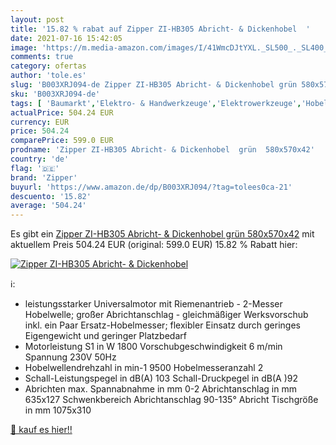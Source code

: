 ```yaml
---
layout: post
title: '15.82 % rabat auf Zipper ZI-HB305 Abricht- & Dickenhobel  '
date: 2021-07-16 15:42:05
image: 'https://m.media-amazon.com/images/I/41WmcDJtYXL._SL500_._SL400_.jpg'
comments: true
category: ofertas
author: 'tole.es'
slug: 'B003XRJ094-de Zipper ZI-HB305 Abricht- & Dickenhobel grün 580x570x42'
sku: 'B003XRJ094-de'
tags: [ 'Baumarkt','Elektro- & Handwerkzeuge','Elektrowerkzeuge','Hobel','zipper', ]
actualPrice: 504.24 EUR
currency: EUR
price: 504.24
comparePrice: 599.0 EUR
prodname: 'Zipper ZI-HB305 Abricht- & Dickenhobel  grün  580x570x42'
country: 'de'
flag: '🇩🇪'
brand: 'Zipper'
buyurl: 'https://www.amazon.de/dp/B003XRJ094/?tag=tolees0ca-21'
descuento: '15.82'
average: '504.24'
---
```


Es gibt ein [Zipper ZI-HB305 Abricht- & Dickenhobel  grün  580x570x42](https://www.amazon.de/dp/B003XRJ094/?tag=tolees0ca-21) mit aktuellem Preis 504.24 EUR (original: 599.0 EUR) 15.82 % Rabatt hier:

[![Zipper ZI-HB305 Abricht- & Dickenhobel  ](https://m.media-amazon.com/images/I/41WmcDJtYXL._SL500_._SL400_.jpg)](https://www.amazon.de/dp/B003XRJ094/?tag=tolees0ca-21)

ℹ️:

- leistungsstarker Universalmotor mit Riemenantrieb - 2-Messer Hobelwelle; großer Abrichtanschlag - gleichmäßiger Werksvorschub inkl. ein Paar Ersatz-Hobelmesser; flexibler Einsatz durch geringes Eigengewicht und geringer Platzbedarf
- Motorleistung S1 in W 1800 Vorschubgeschwindigkeit 6 m/min Spannung 230V 50Hz
- Hobelwellendrehzahl in min-1 9500 Hobelmesseranzahl 2
- Schall-Leistungspegel in dB(A) 103 Schall-Druckpegel in dB(A )92
- Abrichten max. Spannabnahme in mm 0-2 Abrichtanschlag in mm 635x127 Schwenkbereich Abrichtanschlag 90-135° Abricht Tischgröße in mm 1075x310

[🛒 kauf es hier!!](https://www.amazon.de/dp/B003XRJ094/?tag=tolees0ca-21)

